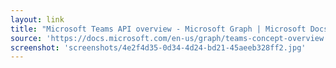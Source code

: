 ```yaml
---
layout: link
title: "Microsoft Teams API overview - Microsoft Graph | Microsoft Docs"
source: 'https://docs.microsoft.com/en-us/graph/teams-concept-overview'
screenshot: 'screenshots/4e2f4d35-0d34-4d24-bd21-45aeeb328ff2.jpg'
---
```


